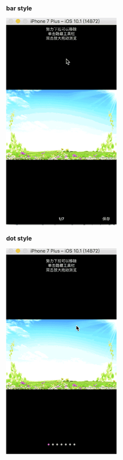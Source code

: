 ### bar style
![bar](https://github.com/ITIosEthan/CzyRoller/blob/master/bar.gif)

### dot style
![dot](https://github.com/ITIosEthan/CzyRoller/blob/master/dot.gif)
